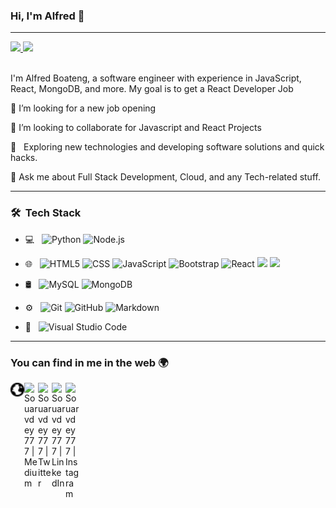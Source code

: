 ### Hi, I'm Alfred 👋


<!-- [![Typing SVG](https://readme-typing-svg.herokuapp.com?size=40&duration=4000&center=true&vCenter=true&width=1200&height=100&lines=Full+stack+JavaScript%2C+React.js%2C+Node++developer;Seeking+job+opportunities)](https://git.io/typing-svg) -->

<!-- <p align="center">
  <img src="Alfred-boateng-img.png" width="100%" title="Intro Card" alt="Intro Card">
</p>
 -->
---

<a href="https://github.com/learnwithalfred">
  <img height="180em" src="https://github-readme-stats.vercel.app/api?username=learnwithalfred&theme=buefy&show_icons=true" />
  <img height="180em" src="https://github-readme-stats.vercel.app/api/top-langs/?username=learnwithalfred&theme=buefy&layout=compact" />
</a>

<br />
<br />


I'm Alfred Boateng, a software engineer with experience in JavaScript, React, MongoDB, and more. My goal is to get a React Developer Job

🌱 I’m looking for a new job opening

👯 I’m looking to collaborate for Javascript and React Projects

🤔 &nbsp; Exploring new technologies and developing software solutions and quick hacks.

💬 Ask me about Full Stack Development, Cloud, and any Tech-related stuff.

---

<h3> 🛠 &nbsp;Tech Stack</h3>

- 💻 &nbsp;
  ![Python](https://img.shields.io/badge/-Python-333333?style=flat&logo=python)
  ![Node.js](https://img.shields.io/badge/-Node.js-333333?style=flat&logo=node.js)
- 🌐 &nbsp;
  ![HTML5](https://img.shields.io/badge/-HTML5-333333?style=flat&logo=HTML5)
  ![CSS](https://img.shields.io/badge/-CSS-333333?style=flat&logo=CSS3&logoColor=1572B6)
  ![JavaScript](https://img.shields.io/badge/-JavaScript-333333?style=flat&logo=javascript)
  ![Bootstrap](https://img.shields.io/badge/-Bootstrap-333333?style=flat&logo=bootstrap&logoColor=563D7C)
  ![React](https://img.shields.io/badge/-React-333333?style=flat&logo=react)
  ![](https://img.shields.io/badge/-Bootstrap-563D7C?style=flat&logo=bootstrap&logoColor=white)
  ![](https://img.shields.io/badge/-Sass-cc6699?style=flat&logo=sass&logoColor=ffffff)

- 🛢 &nbsp;
  ![MySQL](https://img.shields.io/badge/-MySQL-333333?style=flat&logo=mysql)
  ![MongoDB](https://img.shields.io/badge/-MongoDB-333333?style=flat&logo=mongodb)
- ⚙️ &nbsp;
  ![Git](https://img.shields.io/badge/-Git-333333?style=flat&logo=git)
  ![GitHub](https://img.shields.io/badge/-GitHub-333333?style=flat&logo=github)
  ![Markdown](https://img.shields.io/badge/-Markdown-333333?style=flat&logo=markdown)
- 🔧 &nbsp;
  ![Visual Studio Code](https://img.shields.io/badge/-Visual%20Studio%20Code-333333?style=flat&logo=visual-studio-code&logoColor=007ACC)

---

### You can find in me in the web 🌍

[<img align="left" alt="Souarvdey777" width="22px" src="https://raw.githubusercontent.com/iconic/open-iconic/master/svg/globe.svg" />](<[google.com](https://alfredboateng-portfolio.vercel.app)>)
[<img align="left" alt="Souarvdey777 | Medium" width="22px" src="https://cdn.jsdelivr.net/npm/simple-icons@v3/icons/medium.svg" />](https://medium.com/@programmingwithalfred)
[<img align="left" alt="Souarvdey777 | Twitter" width="22px" src="https://cdn.jsdelivr.net/npm/simple-icons@v3/icons/twitter.svg" />](https://twitter.com/kb_alfred)
[<img align="left" alt="Souarvdey777 | LinkedIn" width="22px" src="https://cdn.jsdelivr.net/npm/simple-icons@v3/icons/linkedin.svg" />](https://www.linkedin.com/in/learnwithalfred/)
[<img align="left" alt="Souarvdey777 | Instagram" width="22px" src="https://cdn.jsdelivr.net/npm/simple-icons@v3/icons/facebook.svg" />](https://web.facebook.com/alfredkwadwoboateng/)

<br/>


